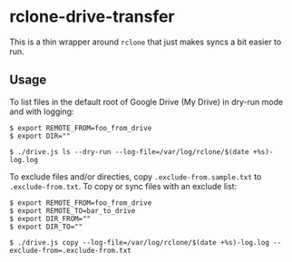 # rclone-drive-transfer

This is a thin wrapper around `rclone` that just makes syncs a bit easier to run.

## Usage

To list files in the default root of Google Drive (My Drive) in dry-run mode and with logging:
```
$ export REMOTE_FROM=foo_from_drive
$ export DIR=""

$ ./drive.js ls --dry-run --log-file=/var/log/rclone/$(date +%s)-log.log
```

To exclude files and/or directies, copy `.exclude-from.sample.txt` to `.exclude-from.txt`. To copy or sync files with an exclude list:
```
$ export REMOTE_FROM=foo_from_drive
$ export REMOTE_TO=bar_to_drive
$ export DIR_FROM=""
$ export DIR_TO=""

$ ./drive.js copy --log-file=/var/log/rclone/$(date +%s)-log.log --exclude-from=.exclude-from.txt
```
